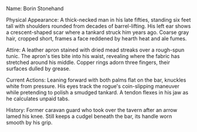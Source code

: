 Name: Borin Stonehand

Physical Appearance: A thick-necked man in his late fifties, standing six feet tall with shoulders rounded from decades of barrel-lifting. His left ear shows a crescent-shaped scar where a tankard struck him years ago. Coarse gray hair, cropped short, frames a face reddened by hearth heat and ale fumes.

Attire: A leather apron stained with dried mead streaks over a rough-spun tunic. The apron's ties bite into his waist, revealing where the fabric has stretched around his middle. Copper rings adorn three fingers, their surfaces dulled by grease.

Current Actions: Leaning forward with both palms flat on the bar, knuckles white from pressure. His eyes track the rogue's coin-slipping maneuver while pretending to polish a smudged tankard. A tendon flexes in his jaw as he calculates unpaid tabs.

History: Former caravan guard who took over the tavern after an arrow lamed his knee. Still keeps a cudgel beneath the bar, its handle worn smooth by his grip.